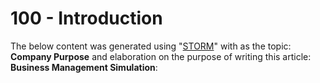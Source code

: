 # 100 - Introduction

The below content was generated using "[STORM](https://storm.genie.stanford.edu/)" with as the topic: **Company Purpose** and elaboration on the purpose of writing this article: **Business Management Simulation**:

